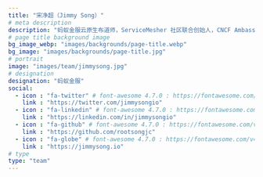 ```yaml
---
title: "宋净超（Jimmy Song）"
# meta description
description: "蚂蚁金服云原生布道师，ServiceMesher 社区联合创始人，CNCF Ambassador，热衷开源和分享。"
# page title background image
bg_image_webp: "images/backgrounds/page-title.webp"
bg_image: "images/backgrounds/page-title.jpg"
# portrait
image: "images/team/jimmysong.jpg"
# designation
designation: "蚂蚁金服"
social:
  - icon : "fa-twitter" # font-awesome 4.7.0 : https://fontawesome.com/v4.7.0/icons/
    link : "https://twitter.com/jimmysongio"
  - icon : "fa-linkedin" # font-awesome 4.7.0 : https://fontawesome.com/v4.7.0/icons/
    link : "https://linkedin.com/in/jimmysongio"
  - icon : "fa-github" # font-awesome 4.7.0 : https://fontawesome.com/v4.7.0/icons/
    link : "https://github.com/rootsongjc"
  - icon : "fa-globe" # font-awesome 4.7.0 : https://fontawesome.com/v4.7.0/icons/
    link : "https://jimmysong.io"
# type  
type: "team"
---
```


